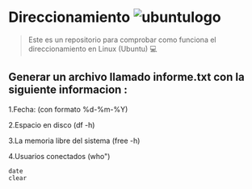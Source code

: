 # Direccionamiento      ![ubuntulogo](https://upload.wikimedia.org/wikipedia/commons/b/b5/Former_Ubuntu_logo.svg)

>Este es un repositorio para comprobar como funciona el direccionamiento en Linux (Ubuntu) :computer:



## Generar un archivo llamado informe.txt con la siguiente informacion :
  
  1.Fecha: (con formato %d-%m-%Y)
  
  2.Espacio en disco (df -h)
  
  3.La memoria libre del sistema (free -h)
  
  4.Usuarios conectados (who")


``` 
date
clear
```

